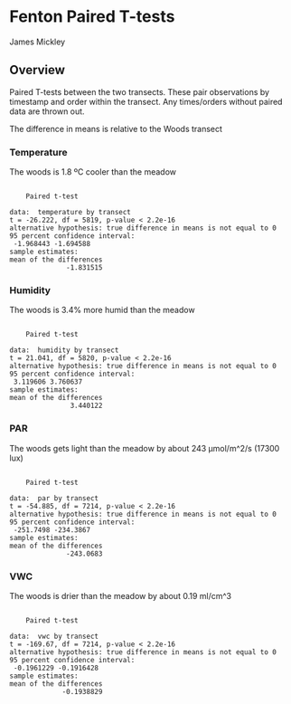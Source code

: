 # Fenton Paired T-tests
James Mickley  





## Overview

Paired T-tests between the two transects.  These pair observations by timestamp and order within the transect.  Any times/orders without paired data are thrown out.  

The difference in means is relative to the Woods transect 








### Temperature

The woods is 1.8 ºC cooler than the meadow


```

	Paired t-test

data:  temperature by transect
t = -26.222, df = 5819, p-value < 2.2e-16
alternative hypothesis: true difference in means is not equal to 0
95 percent confidence interval:
 -1.968443 -1.694588
sample estimates:
mean of the differences 
              -1.831515 
```


### Humidity

The woods is 3.4% more humid than the meadow


```

	Paired t-test

data:  humidity by transect
t = 21.041, df = 5820, p-value < 2.2e-16
alternative hypothesis: true difference in means is not equal to 0
95 percent confidence interval:
 3.119606 3.760637
sample estimates:
mean of the differences 
               3.440122 
```



### PAR

The woods gets light than the meadow by about 243 µmol/m^2/s (17300 lux)


```

	Paired t-test

data:  par by transect
t = -54.885, df = 7214, p-value < 2.2e-16
alternative hypothesis: true difference in means is not equal to 0
95 percent confidence interval:
 -251.7498 -234.3867
sample estimates:
mean of the differences 
              -243.0683 
```



### VWC

The woods is drier than the meadow by about 0.19 ml/cm^3


```

	Paired t-test

data:  vwc by transect
t = -169.67, df = 7214, p-value < 2.2e-16
alternative hypothesis: true difference in means is not equal to 0
95 percent confidence interval:
 -0.1961229 -0.1916428
sample estimates:
mean of the differences 
             -0.1938829 
```


